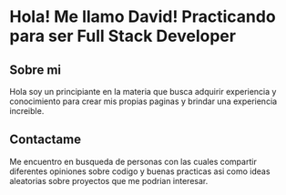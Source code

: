 # Hola! Me llamo David! Practicando para ser Full Stack Developer

## Sobre mi
Hola soy un principiante en la materia que busca adquirir experiencia y conocimiento para crear mis propias paginas y brindar una experiencia increible.

## Contactame
Me encuentro en busqueda de personas con las cuales compartir diferentes opiniones sobre codigo y buenas practicas asi como ideas aleatorias sobre proyectos que me podrian interesar.